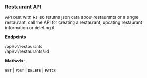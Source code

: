 ### Restaurant API
API built with Rails6 returns json data about restaurants or a single restaurant, call the API for creating a restaurant, updating restaurant information or deleting it

**Endpoints**

 /api/v1/restaurants <br /> 
 /api/v1/restaurants/:id

**Methods:**

 `GET` | `POST` | `DELETE` | `PATCH`

